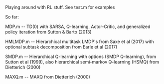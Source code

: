 Playing around with RL stuff. See test.m for examples

So far:

MDP.m -- TD(0) with SARSA, Q-learning, Actor-Critic, and generalized policy iteration from Sutton & Barto (2013) 

HMLMDP.m -- Hierarchical multitask LMDP's from Saxe et al (2017) with optional subtask decomposition from Earle et al (2017)

SMDP.m -- Hierarchical Q-learning with options (SMDP Q-learning), from Sutton et al (1999), also hierarchical semi-markov Q-learning (HSMQ) from Dietterich (2000)

MAXQ.m -- MAXQ from Dietterich (2000)



